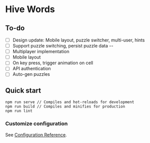 # Hive Words

## To-do

- [ ] Design update: Mobile layout, puzzle switcher, multi-user, hints
- [ ] Support puzzle switching, persist puzzle data
--
- [ ] Multiplayer implementation
- [ ] Mobile layout
- [ ] On key press, trigger animation on cell
- [ ] API authentication
- [ ] Auto-gen puzzles

## Quick start

```
npm run serve // Compiles and hot-reloads for development
npm run build // Compiles and minifies for production
npm run lint
```

### Customize configuration
See [Configuration Reference](https://cli.vuejs.org/config/).
